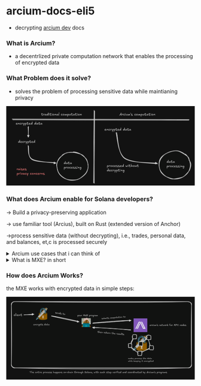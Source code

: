 # arcium-docs-eli5

- decrypting [arcium dev](https://docs.arcium.com/developers) docs

### What is Arcium?
- a decentrlized private computation network that enables the processing of encrypted data

### What Problem does it solve?
- solves the problem of processing sensitive data while maintianing privacy

![Alt text](/excali-images/img1.png)

### What does Arcium enable for Solana developers?
→ Build a privacy-preserving application

→ use familiar tool (Arcius), built on Rust (extended version of Anchor)

→process sensitive data (without decrypting), i.e., trades, personal data, and balances, et,c is processed securely

<details>
<summary>Arcium use cases that i can think of </summary>

1. Secure Portfolio - a privacy-preserving portfolio tracking application that allows users to monitor their crypto investments, share performance insights, and receive personalized recommendations without exposing their actual holdings or wallet addresses.
2. PrivateTip - A Solana-based dApp that lets content creators receive private, on-chain tips from followers. Using Arcium’s MPC encryption, supporters can send micro-payments or “tips” without revealing their identities or amounts, while creators transparently see their rewards.
</details>

<details>
<summary> What is MXE? in short</summary>
- Multi-Party eXecution Environments --> customizable environments where computational tasks are executed securely
- are virtual machines for Arcium's supercomputer

MXEs are highly configurable, aspects that can be configured are
- Authority -> who is allowed to initiate an MXE
- Cluster -> what nodes are allowed and mandated to participate the MXE
- Protocol used
- IOSchema -> where input data comes and where output data can be written
- computation definition - what operations are allowed in the data in MXEs and how are these operations defined.
</details>

### How does Arcium Works?
the MXE works with encrypted data in simple steps:

![Image](./excali-images/img2.png)